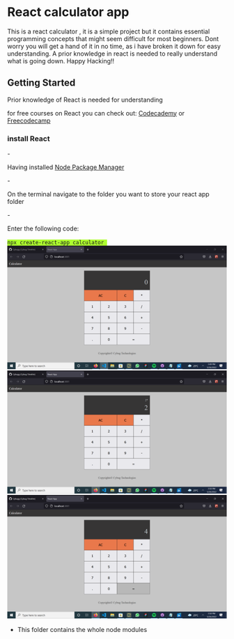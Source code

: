 # React calculator app 
This is a react calculator , it is a simple project but it contains essential programming concepts that might seem difficult for most beginners. 
Dont worry you will get a hand of it in no time,  as i have broken it down for easy understanding.
A prior knowledge in react is needed to really understand what is going down.
Happy Hacking!!

<div>
<h2>Getting Started</h2>
<p>Prior knowledge of React is needed for understanding<p>
<p>for free courses on React you can check out: <a href="https://www.codecademy.com">Codecademy</a> or <a href="https://www.freecodecamp.org">Freecodecamp</a></p>
<h3>install React</h3>
- <p>Having installed  <a href="https://www.npmjs.com">Node Package Manager</a></p>
- <p>On the terminal navigate to the folder you want to store your react app folder</p>
- <p>Enter the following code:</p>
<code><span style="background:#adff2f;">npx create-react-app calculator </span></code>
</div>


<img  src="./public/Screenshot (57).png"/>
<img  src="./public/Screenshot (58).png"/>
<img  src="./public/Screenshot (59).png"/>


- This folder contains the whole node modules

